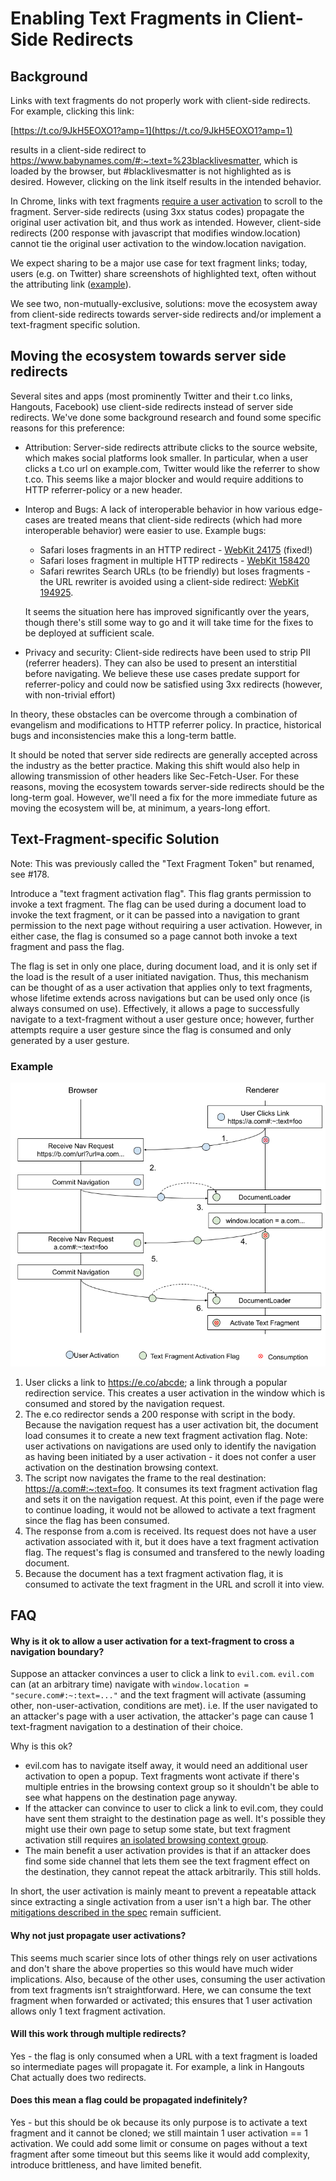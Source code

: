 # Enabling Text Fragments in Client-Side Redirects

## Background

Links with text fragments do not properly work with client-side redirects.  For
example, clicking this link:

[https://t.co/9JkH5EOXO1?amp=1](https://t.co/9JkH5EOXO1?amp=1)

results in a client-side redirect to
https://www.babynames.com/#:~:text=%23blacklivesmatter, which is loaded by the
browser, but #blacklivesmatter is not highlighted as is desired.  However,
clicking on the link itself results in the intended behavior.

In Chrome, links with text fragments
[require a user activation](https://github.com/WICG/scroll-to-text-fragment#user-content-security-considerations:~:text=Additionally%2C%20a%20text%20directive%20is%20invoked,one%20in%20its%20browsing%20context%20group.)
to scroll to the fragment.  Server-side redirects (using 3xx status codes)
propagate the original user activation bit, and thus work as intended.  However,
client-side redirects (200 response with javascript that modifies
window.location) cannot tie the original user activation to the window.location
navigation.

We expect sharing to be a major use case for text fragment links;
today, users (e.g. on Twitter) share screenshots of highlighted text,
often without the attributing link ([example](https://twitter.com/dellcam/status/1273255557743497221)).

We see two, non-mutually-exclusive, solutions: move the ecosystem away from
client-side redirects towards server-side redirects and/or implement a
text-fragment specific solution.

## Moving the ecosystem towards server side redirects

Several sites and apps (most prominently Twitter and their t.co links,
Hangouts, Facebook) use client-side redirects instead of server side redirects.
We've done some background research and found some specific reasons for this
preference:

* Attribution: Server-side redirects attribute clicks to the source website,
  which makes social platforms look smaller.  In particular, when a user
  clicks a t.co url on example.com, Twitter would like the referrer to show
  t.co. This seems like a major blocker and would require additions to HTTP
  referrer-policy or a new header.
* Interop and Bugs: A lack of interoperable behavior in how various edge-cases
  are treated means that client-side redirects (which had more interoperable
  behavior) were easier to use. Example bugs:
  * Safari loses fragments in an HTTP redirect - [WebKit 24175](https://bugs.webkit.org/show_bug.cgi?id=24175) (fixed!)
  * Safari loses fragment in multiple HTTP redirects - [WebKit 158420](https://bugs.webkit.org/show_bug.cgi?id=158420)
  * Safari rewrites Search URLs (to be friendly) but loses fragments - the URL rewriter is avoided using a client-side redirect: [WebKit 194925](https://bugs.webkit.org/show_bug.cgi?id=194925).

  It seems the situation here has improved significantly over the years, though
  there's still some way to go and it will take time for the fixes to be
  deployed at sufficient scale.
* Privacy and security: Client-side redirects have been used to strip PII
  (referrer headers). They can also be used to present an interstitial before
  navigating. We believe these use cases predate support for referrer-policy
  and could now be satisfied using 3xx redirects (however, with non-trivial
  effort)

In theory, these obstacles can be overcome through a combination of evangelism
and modifications to HTTP referrer policy.  In practice, historical bugs and
inconsistencies make this a long-term battle.

It should be noted that server side redirects are generally accepted across the
industry as the better practice. Making this shift would also help in allowing
transmission of other headers like Sec-Fetch-User. For these reasons, moving
the ecosystem towards server-side redirects should be the long-term goal.
However, we'll need a fix for the more immediate future as moving the ecosystem
will be, at minimum, a years-long effort.

## Text-Fragment-specific Solution

Note: This was previously called the "Text Fragment Token" but renamed, see
#178.

Introduce a "text fragment activation flag". This flag grants permission to
invoke a text fragment. The flag can be used during a document load to invoke
the text fragment, or it can be passed into a navigation to grant permission to
the next page without requiring a user activation. However, in either case, the
flag is consumed so a page cannot both invoke a text fragment and pass the flag.

The flag is set in only one place, during document load, and it is only set if
the load is the result of a user initiated navigation. Thus, this mechanism can
be thought of as a user activation that applies only to text fragments, whose
lifetime extends across navigations but can be used only once (is always
consumed on use). Effectively, it allows a page to successfully navigate to a
text-fragment without a user gesture once; however, further attempts require a
user gesture since the flag is consumed and only generated by a user gesture.

### Example

![Diagram showing an example text-fragment activation through a client-side redirect](text_fragment_activation_flag.png)

1. User clicks a link to https://e.co/abcde; a link through a popular
  redirection service. This creates a user activation in the window which is
  consumed and stored by the navigation request.
2. The e.co redirector sends a 200 response with script in the body. Because
  the navigation request has a user activation bit, the document load consumes
  it to create a new text fragment activation flag. Note: user activations on
  navigations are used only to identify the navigation as having been initiated
  by a user activation - it does not confer a user activation on the destination
  browsing context.
3. The script now navigates the frame to the real destination:
  https://a.com#:~:text=foo. It consumes its text fragment activation flag and sets it on
  the navigation request. At this point, even if the page were to continue
  loading, it would not be allowed to activate a text fragment since the flag
  has been consumed.
4. The response from a.com is received. Its request does not have a user
  activation associated with it, but it does have a text fragment activation
  flag. The request's flag is consumed and transfered to the newly loading
  document.
5. Because the document has a text fragment activation flag, it is consumed to
  activate the text fragment in the URL and scroll it into view.

## FAQ

#### Why is it ok to allow a user activation for a text-fragment to cross a navigation boundary?

Suppose an attacker convinces a user to click a link to `evil.com`. `evil.com`
can (at an arbitrary time) navigate with `window.location =
"secure.com#:~:text=..."` and the text fragment will activate (assuming other,
non-user-activation, conditions are met). i.e. If the user navigated to an
attacker's page with a user activation, the attacker's page can cause 1
text-fragment navigation to a destination of their choice.

Why is this ok?

* evil.com has to navigate itself away, it would need an additional user
  activation to open a popup. Text fragments wont activate if there's multiple
  entries in the browsing context group so it shouldn't be able to see what
  happens on the destination page anyway.
* If the attacker can convince to user to click a link to evil.com, they could
  have sent them straight to the destination page as well. It's possible they
  might use their own page to setup some state, but text fragment activation
  still requires [an isolated browsing context
  group](https://wicg.github.io/scroll-to-text-fragment/#ref-for-session-history:~:text=If%20document%E2%80%99s%20browsing%20context%20is%20a,set%20has%20length%201%20return%20true).
* The main benefit a user activation provides is that if an attacker does find
  some side channel that lets them see the text fragment effect on the
  destination, they cannot repeat the attack arbitrarily. This still holds.

In short, the user activation is mainly meant to prevent a repeatable attack since
extracting a single activation from a user isn't a high bar. The other
[mitigations described in the spec](https://wicg.github.io/scroll-to-text-fragment/#security-and-privacy)
remain sufficient.

#### Why not just propagate user activations?

This seems much scarier since lots of other things rely on user activations and
don't share the above properties so this would have much wider implications.
Also, because of the other uses, consuming the user activation from text fragments
isn’t straightforward. Here, we can consume the text fragment when forwarded or
activated; this ensures that 1 user activation allows only 1 text fragment
activation.

#### Will this work through multiple redirects?

Yes - the flag is only consumed when a URL with a text fragment is loaded so
intermediate pages will propagate it. For example, a link in Hangouts Chat
actually does two redirects.

#### Does this mean a flag could be propagated indefinitely?

Yes - but this should be ok because its only purpose is to activate a text
fragment and it cannot be cloned; we still maintain 1 user activation == 1
activation. We could add some limit or consume on pages without a text fragment
after some timeout but this seems like it would add complexity, introduce
brittleness, and have limited benefit.
